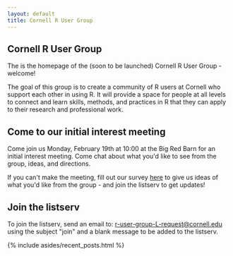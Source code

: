 ```yaml
---
layout: default
title: Cornell R User Group
---
```


<article class="row">
  <section class="small-12 large-8 columns page-content" markdown="1">

## Cornell R User Group

The is the homepage of the (soon to be launched) Cornell R User Group - welcome!

The goal of this group is to create a community of R users at Cornell who support each other in using R. It will provide a space for people at all levels to connect and learn skills, methods, and practices in R that they can apply to their research and professional work.

## Come to our initial interest meeting

Come join us Monday, February 19th at 10:00 at the Big Red Barn for an initial interest meeting. Come chat about what you'd like to see from the group, ideas, and directions.

If you can't make the meeting, fill out our survey [here](https://cornell.ca1.qualtrics.com/jfe/form/SV_dpAUJMX34Vk0Vwi) to give us ideas of what you'd like from the group - and join the listserv to get updates!

## Join the listserv

To join the listserv, send an email to: r-user-group-L-request@cornell.edu using the subject "join" and a blank message to be added to the listserv.

</section>
    {% include asides/recent_posts.html %}
</article>

<!--Welcome to the Davis R Users' Group (D-RUG)!  We are a community of R-Users at UC Davis who support each other in using [R](https://cran.r-project.org/) for science and research. Our focus is providing a space for any/all levels to learn from each other. 

 - **Currently we have weekly work sessions every Wednesday from 12pm-2pm** 
  - While we intend to prioritize in-person attendance, there will be a Zoom link in the weekly announcements for people who wish to join remotely
  - **Join the group listserv [here](https://groups.google.com/d/forum/davis-rug) to get the Zoom link and weekly reminders**
 - Please see our online forum/discourse site (<a href="https://d-rug.discourse.group/" target="_blank">Discourse</a>), it's a friendly place to post R-related questions, or search for ones that have already been asked!

We have no TAs---just mutual support from folks working on/in R and related topics. A group of D-RUG coordinators help organize and schedule work sessions and presentations. We usually have a few presentations each quarter on a wide range of R topics, from methods, best practices, new packages, or simply for folks to get feedback on their projects. Let us know if you're interested!

## Join the (e)Mailing List

**Join the group listserv [here](https://groups.google.com/d/forum/davis-rug)**. The mailing list is an online supplement to our in-person work sessions. It's our way to post jobs, workshops, etc. If you want to send a message out, let us know!

## Meetings

Meetings are at 360 Shields Library (the Data Lab Space on the third floor of Shields Library, [see these directions and map](http://ds.lib.ucdavis.edu/dsl-location/). We will be following all UC Davis protocols, please see [Campus Ready](https://campusready.ucdavis.edu) for more details.
 
Please come join us, and check the [**calendar**](https://d-rug.github.io/calendar.html) for potential upcoming presentations and workshops!

### D-RUG Coordinators

Our current D-RUG Coordinators are:

 - Wesley Brooks [email](wbrooks@ucdavis.edu)
 - Christine Parisek [email](caparisek@ucdavis.edu)
 - Liza Wood [email](belwood@ucdavis.edu)
 - Ashley Grupenhoff [email](agrupenhoff@ucdavis.edu)
 - Tara Pozzi [email](tbpozzi@ucdavis.edu)

If you are interested in helping out, please let us know, any/all are welcome, and we are all volunteers.

## Use the resources on this site

We've compiled a list of resources to help you get started using R and find answers to your questions. Our "[Getting Started](https://d-rug.github.io/getting-started.html)" link has some basic info about installing and learning about R. We maintain a question-and-answer forum at the "[Discourse Forum](https://d-rug.discourse.group)" link, and our "[Blog](https://d-rug.github.io/blog/)" is a good resource for the topics that we've discussed in our meetings.

-->

